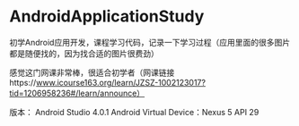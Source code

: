 # AndroidApplicationStudy
初学Android应用开发，课程学习代码，记录一下学习过程（应用里面的很多图片都是随便找的，因为找合适的图片很费劲）

感觉这门网课非常棒，很适合初学者（网课链接https://www.icourse163.org/learn/JZSZ-1002123017?tid=1206958236#/learn/announce）

版本：
Android Studio 4.0.1
Android Virtual Device：Nexus 5 API 29
